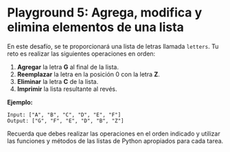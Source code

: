 # Playground 5: Agrega, modifica y elimina elementos de una lista

En este desafío, se te proporcionará una lista de letras llamada `letters`. Tu reto es realizar las siguientes operaciones en orden:

1. **Agregar** la letra **G** al final de la lista.
2. **Reemplazar** la letra en la posición 0 con la letra **Z**.
3. **Eliminar** la letra **C** de la lista.
4. **Imprimir** la lista resultante al revés.

**Ejemplo:**

```text
Input: ["A", "B", "C", "D", "E", "F"]
Output: ["G", "F", "E", "D", "B", "Z"]
```

Recuerda que debes realizar las operaciones en el orden indicado y utilizar las funciones y métodos de las listas de Python apropiados para cada tarea.
